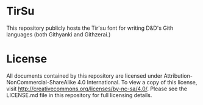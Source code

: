 # TirSu
This repository publicly hosts the Tir'su font for writing D&amp;D's Gith languages (both Githyanki and Githzerai.)

# License
All documents contained by this repository are licensed under Attribution-NonCommercial-ShareAlike 4.0 International. To view a copy of this license, visit http://creativecommons.org/licenses/by-nc-sa/4.0/. Please see the LICENSE.md file in this repository for full licensing details.
